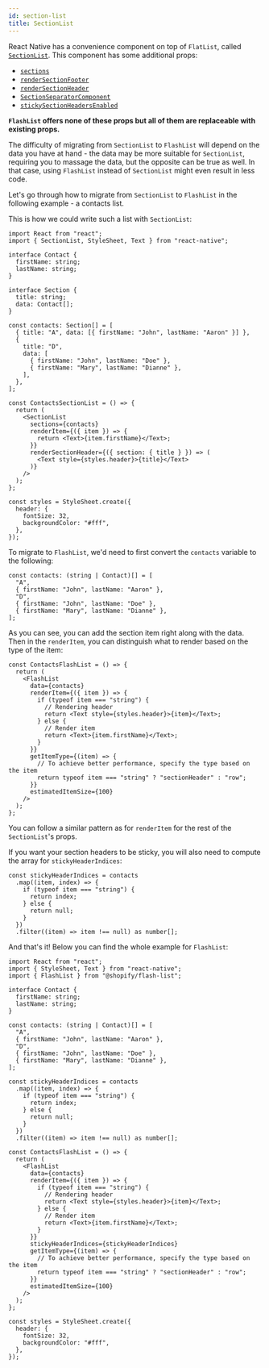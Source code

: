 ```yaml
---
id: section-list
title: SectionList
---
```


React Native has a convenience component on top of `FlatList`, called [`SectionList`](https://reactnative.dev/docs/sectionlist). This component has some additional props:

- [`sections`](https://reactnative.dev/docs/sectionlist#requiredsections)
- [`renderSectionFooter`](https://reactnative.dev/docs/sectionlist#rendersectionfooter)
- [`renderSectionHeader`](https://reactnative.dev/docs/sectionlist#rendersectionheader)
- [`SectionSeparatorComponent`](https://reactnative.dev/docs/sectionlist#sectionseparatorcomponent)
- [`stickySectionHeadersEnabled`](https://reactnative.dev/docs/sectionlist#stickysectionheadersenabled)

**`FlashList` offers none of these props but all of them are replaceable with existing props.**

The difficulty of migrating from `SectionList` to `FlashList` will depend on the data you have at hand - the data may be more suitable for `SectionList`, requiring you to massage the data, but the opposite can be true as well. In that case, using `FlashList` instead of `SectionList` might even result in less code.

Let's go through how to migrate from `SectionList` to `FlashList` in the following example - a contacts list.

This is how we could write such a list with `SectionList`:

```tsx
import React from "react";
import { SectionList, StyleSheet, Text } from "react-native";

interface Contact {
  firstName: string;
  lastName: string;
}

interface Section {
  title: string;
  data: Contact[];
}

const contacts: Section[] = [
  { title: "A", data: [{ firstName: "John", lastName: "Aaron" }] },
  {
    title: "D",
    data: [
      { firstName: "John", lastName: "Doe" },
      { firstName: "Mary", lastName: "Dianne" },
    ],
  },
];

const ContactsSectionList = () => {
  return (
    <SectionList
      sections={contacts}
      renderItem={({ item }) => {
        return <Text>{item.firstName}</Text>;
      }}
      renderSectionHeader={({ section: { title } }) => (
        <Text style={styles.header}>{title}</Text>
      )}
    />
  );
};

const styles = StyleSheet.create({
  header: {
    fontSize: 32,
    backgroundColor: "#fff",
  },
});
```

To migrate to `FlashList`, we'd need to first convert the `contacts` variable to the following:

```tsx
const contacts: (string | Contact)[] = [
  "A",
  { firstName: "John", lastName: "Aaron" },
  "D",
  { firstName: "John", lastName: "Doe" },
  { firstName: "Mary", lastName: "Dianne" },
];
```

As you can see, you can add the section item right along with the data. Then in the `renderItem`, you can distinguish what to render based on the type of the item:

```tsx
const ContactsFlashList = () => {
  return (
    <FlashList
      data={contacts}
      renderItem={({ item }) => {
        if (typeof item === "string") {
          // Rendering header
          return <Text style={styles.header}>{item}</Text>;
        } else {
          // Render item
          return <Text>{item.firstName}</Text>;
        }
      }}
      getItemType={(item) => {
        // To achieve better performance, specify the type based on the item
        return typeof item === "string" ? "sectionHeader" : "row";
      }}
      estimatedItemSize={100}
    />
  );
};
```

You can follow a similar pattern as for `renderItem` for the rest of the `SectionList`'s props.

If you want your section headers to be sticky, you will also need to compute the array for `stickyHeaderIndices`:

```tsx
const stickyHeaderIndices = contacts
  .map((item, index) => {
    if (typeof item === "string") {
      return index;
    } else {
      return null;
    }
  })
  .filter((item) => item !== null) as number[];
```

And that's it! Below you can find the whole example for `FlashList`:

```tsx
import React from "react";
import { StyleSheet, Text } from "react-native";
import { FlashList } from "@shopify/flash-list";

interface Contact {
  firstName: string;
  lastName: string;
}

const contacts: (string | Contact)[] = [
  "A",
  { firstName: "John", lastName: "Aaron" },
  "D",
  { firstName: "John", lastName: "Doe" },
  { firstName: "Mary", lastName: "Dianne" },
];

const stickyHeaderIndices = contacts
  .map((item, index) => {
    if (typeof item === "string") {
      return index;
    } else {
      return null;
    }
  })
  .filter((item) => item !== null) as number[];

const ContactsFlashList = () => {
  return (
    <FlashList
      data={contacts}
      renderItem={({ item }) => {
        if (typeof item === "string") {
          // Rendering header
          return <Text style={styles.header}>{item}</Text>;
        } else {
          // Render item
          return <Text>{item.firstName}</Text>;
        }
      }}
      stickyHeaderIndices={stickyHeaderIndices}
      getItemType={(item) => {
        // To achieve better performance, specify the type based on the item
        return typeof item === "string" ? "sectionHeader" : "row";
      }}
      estimatedItemSize={100}
    />
  );
};

const styles = StyleSheet.create({
  header: {
    fontSize: 32,
    backgroundColor: "#fff",
  },
});
```

